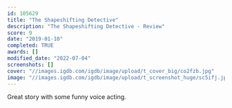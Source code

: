 ```yaml
---
id: 105629
title: "The Shapeshifting Detective"
description: "The Shapeshifting Detective - Review"
score: 9
date: "2019-01-10"
completed: TRUE
awards: []
modified_date: "2022-07-04"
screenshots: []
cover: "//images.igdb.com/igdb/image/upload/t_cover_big/co2fzb.jpg"
image: "//images.igdb.com/igdb/image/upload/t_screenshot_huge/sc5ifj.jpg"
---
```

Great story with some funny voice acting.